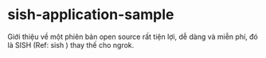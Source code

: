 # sish-application-sample
Giới thiệu về một phiên bản open source rất tiện lợi, dễ dàng và miễn phí, đó là SISH (Ref: sish ) thay thế cho ngrok. 
